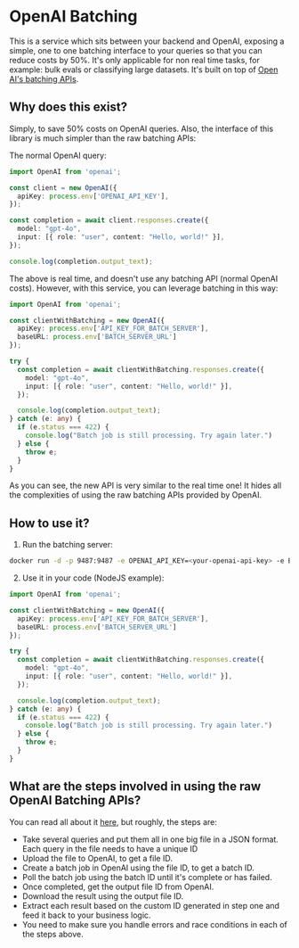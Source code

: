# OpenAI Batching

This is a service which sits between your backend and OpenAI, exposing a simple, one to one batching interface to your queries so that you can reduce costs by 50%. It's only applicable for non real time tasks, for example: bulk evals or classifying large datasets. It's built on top of [Open AI's batching APIs](https://platform.openai.com/docs/guides/batch#4-check-the-status-of-a-batch).

## Why does this exist?
Simply, to save 50% costs on OpenAI queries. Also, the interface of this library is much simpler than the raw batching APIs:

The normal OpenAI query:
```typescript
import OpenAI from 'openai';

const client = new OpenAI({
  apiKey: process.env['OPENAI_API_KEY'],
});

const completion = await client.responses.create({
  model: "gpt-4o",
  input: [{ role: "user", content: "Hello, world!" }],
});

console.log(completion.output_text);
```

The above is real time, and doesn't use any batching API (normal OpenAI costs). However, with this service, you can leverage batching in this way:

```ts
import OpenAI from 'openai';

const clientWithBatching = new OpenAI({
  apiKey: process.env['API_KEY_FOR_BATCH_SERVER'],
  baseURL: process.env['BATCH_SERVER_URL']
});

try {
  const completion = await clientWithBatching.responses.create({
    model: "gpt-4o",
    input: [{ role: "user", content: "Hello, world!" }],
  });

  console.log(completion.output_text);
} catch (e: any) {
  if (e.status === 422) {
    console.log("Batch job is still processing. Try again later.")
  } else {
    throw e;
  }
}
```

As you can see, the new API is very similar to the real time one! It hides all the complexities of using the raw batching APIs provided by OpenAI.

## How to use it?

1. Run the batching server:

```bash
docker run -d -p 9487:9487 -e OPENAI_API_KEY=<your-openai-api-key> -e BATCH_SERVER_API_KEY=<your-batch-server-api-key> POSTGRES_URL="postgres://<user>:<password>@<host>:5432/batching_db"
```


2. Use it in your code (NodeJS example):

```ts
import OpenAI from 'openai';

const clientWithBatching = new OpenAI({
  apiKey: process.env['API_KEY_FOR_BATCH_SERVER'],
  baseURL: process.env['BATCH_SERVER_URL']
});

try {
  const completion = await clientWithBatching.responses.create({
    model: "gpt-4o",
    input: [{ role: "user", content: "Hello, world!" }],
  });

  console.log(completion.output_text);
} catch (e: any) {
  if (e.status === 422) {
    console.log("Batch job is still processing. Try again later.")
  } else {
    throw e;
  }
}
```

## What are the steps involved in using the raw OpenAI Batching APIs?
You can read all about it [here](https://platform.openai.com/docs/guides/batch#4-check-the-status-of-a-batch), but roughly, the steps are:
- Take several queries and put them all in one big file in a JSON format. Each query in the file needs to have a unique ID 
- Upload the file to OpenAI, to get a file ID.
- Create a batch job in OpenAI using the file ID, to get a batch ID.
- Poll the batch job using the batch ID until it's complete or has failed.
- Once completed, get the output file ID from OpenAI.
- Download the result using the output file ID.
- Extract each result based on the custom ID generated in step one and feed it back to your business logic.
- You need to make sure you handle errors and race conditions in each of the steps above.
